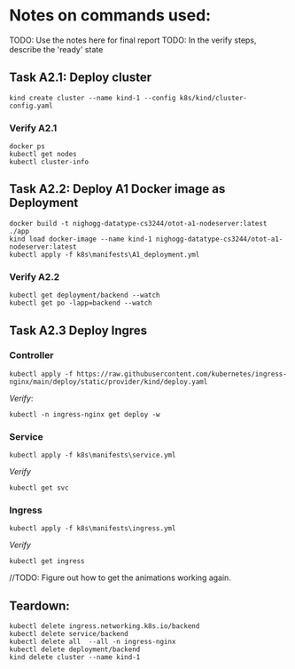 # Notes on commands used:
TODO: Use the notes here for final report
TODO: In the verify steps, describe the 'ready' state

## Task A2.1: Deploy cluster
```
kind create cluster --name kind-1 --config k8s/kind/cluster-config.yaml
```
### Verify A2.1
```
docker ps
kubectl get nodes
kubectl cluster-info
```
## Task A2.2: Deploy A1 Docker image as Deployment
```
docker build -t nighogg-datatype-cs3244/otot-a1-nodeserver:latest ./app
kind load docker-image --name kind-1 nighogg-datatype-cs3244/otot-a1-nodeserver:latest
kubectl apply -f k8s\manifests\A1_deployment.yml
```
### Verify A2.2
```
kubectl get deployment/backend --watch
kubectl get po -lapp=backend --watch
```

## Task A2.3 Deploy Ingres 
### Controller
```
kubectl apply -f https://raw.githubusercontent.com/kubernetes/ingress-nginx/main/deploy/static/provider/kind/deploy.yaml
```
*Verify*:
```
kubectl -n ingress-nginx get deploy -w
```

### Service

```
kubectl apply -f k8s\manifests\service.yml
```
*Verify*
```
kubectl get svc
```

### Ingress

```
kubectl apply -f k8s\manifests\ingress.yml
```
*Verify*
```
kubectl get ingress
```
//TODO: Figure out how to get the animations working again.

## Teardown:
```
kubectl delete ingress.networking.k8s.io/backend
kubectl delete service/backend
kubectl delete all  --all -n ingress-nginx
kubectl delete deployment/backend
kind delete cluster --name kind-1
```